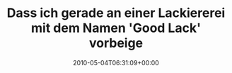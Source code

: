---
retweeted: false
source: <a href="http://twitter.com" rel="nofollow">Twitter Web Client</a>
entities:
  hashtags: []
  symbols: []
  user_mentions:
  - name: Florian Gilcher (@skade@hachyderm.io)
    screen_name: Argorak
    indices:
    - '97'
    - '105'
    id_str: '27227212'
    id: '27227212'
  urls: []
display_text_range:
- '0'
- '140'
favorite_count: '0'
id_str: '13351135405'
truncated: false
retweet_count: '0'
id: '13351135405'
created_at: Tue May 04 06:31:09 +0000 2010
favorited: false
full_text: Dass ich gerade an einer Lackiererei mit dem Namen 'Good Lack' vorbeigelaufen
  bin, werde ich dem [@argorak](https://twitter.com/argorak) mal vorenthalten. Sonst
  hagelts...
lang: de
tags:
- pesos/twitter
date: '2010-05-04T06:31:09+00:00'
src: https://twitter.com/bascht/status/13351135405
original_url: https://twitter.com/bascht/status/13351135405
type: twitter_tweet
text: Dass ich gerade an einer Lackiererei mit dem Namen 'Good Lack' vorbeigelaufen
  bin, werde ich dem [@argorak](https://twitter.com/argorak) mal vorenthalten. Sonst
  hagelts...
title: Dass ich gerade an einer Lackiererei mit dem Namen 'Good Lack' vorbeige

---